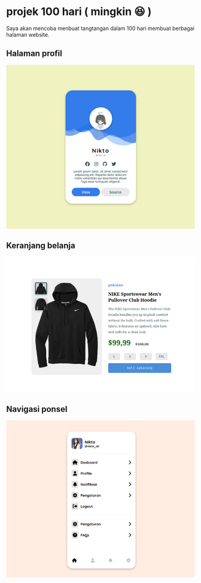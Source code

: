 # projek 100 hari ( mingkin 😆 )

Saya akan mencoba menbuat tangtangan dalam 100 hari membuat berbagai halaman website.


## Halaman profil
![Demo](doc/ss.png)

## Keranjang belanja
![Demo](doc/ss2.png)

## Navigasi ponsel
![Demo](doc/ss3.png)